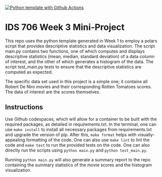 [![Python template with Github Actions](https://github.com/drktao/python-template/actions/workflows/main.yml/badge.svg)](https://github.com/drktao/python-template/actions/workflows/main.yml)

# IDS 706 Week 3 Mini-Project
This repo uses the python template generated in Week 1 to employ a polars script that provides descriptive statistics and data visualization. The script main.py contains two functions, one of which computes and displays descriptive statistics (mean, median, standard deviation) of a data column of interest, and the other of which generates a histogram of the data. The script test_main.py tests to ensure that the descriptive statistics are computed as expected.

The specific data set used in this project is a simple one; it contains all Robert De Niro movies and their corresponding Rotten Tomatoes scores. The data of interest are the scores themselves. 

## Instructions
Use Github codespaces, which will allow for a container to be built with the required packages, as detailed in requirements.txt. In the terminal, one can use `make install` to install all necessary packages from requirements.txt and upgrade the version of pip. After this, `make format` helps with visually-appealing formatting of the code. One can also use `make lint` to lint the code and `make test` to run the provided tests on the code. One can also directly run the scripts using `python main.py` and `python test_main.py`.

Running `python main.py` will also generate a summary report to the repo containing the summary statistics of the movie scores and the histogram visualization.
